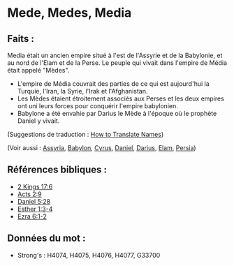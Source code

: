 # Mede, Medes, Media

## Faits :

Media était un ancien empire situé à l'est de l'Assyrie et de la Babylonie, et au nord de l'Elam et de la Perse. Le peuple qui vivait dans l'empire de Média était appelé "Mèdes".

* L'empire de Média couvrait des parties de ce qui est aujourd'hui la Turquie, l'Iran, la Syrie, l'Irak et l'Afghanistan.
* Les Mèdes étaient étroitement associés aux Perses et les deux empires ont uni leurs forces pour conquérir l'empire babylonien.
* Babylone a été envahie par Darius le Mède à l'époque où le prophète Daniel y vivait.

(Suggestions de traduction : [How to Translate Names](rc://en/ta/man/translate/translate-names))

(Voir aussi : [Assyria](../names/assyria.md), [Babylon](../names/babylon.md), [Cyrus](../names/cyrus.md), [Daniel](../names/daniel.md), [Darius](../names/darius.md), [Elam](../names/elam.md), [Persia](../names/persia.md))

## Références bibliques :

* [2 Kings 17:6](rc://en/tn/help/2ki/17/06)
* [Acts 2:9](rc://en/tn/help/act/02/09)
* [Daniel 5:28](rc://en/tn/help/dan/05/28)
* [Esther 1:3-4](rc://en/tn/help/est/01/03)
* [Ezra 6:1-2](rc://en/tn/help/ezr/06/01)

## Données du mot :

* Strong's : H4074, H4075, H4076, H4077, G33700
